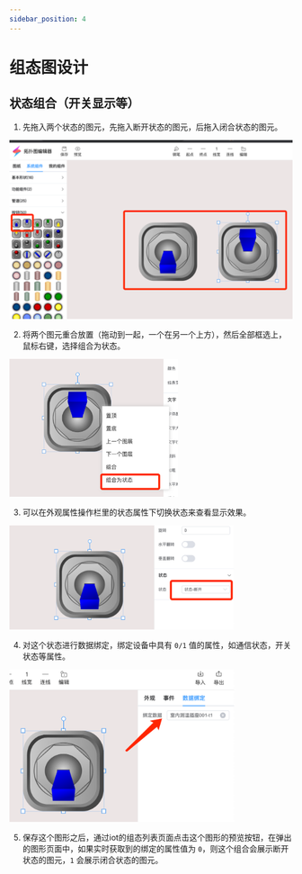 ```yaml
---
sidebar_position: 4
---
```

# 组态图设计

## 状态组合（开关显示等）

1. 先拖入两个状态的图元，先拖入断开状态的图元，后拖入闭合状态的图元。

![](../../imgs/configure/tow-pic.png)

2. 将两个图元重合放置（拖动到一起，一个在另一个上方），然后全部框选上，鼠标右键，选择组合为状态。

<img src="../../imgs/configure/zuhe.png" width="300" />

3. 可以在外观属性操作栏里的状态属性下切换状态来查看显示效果。

<img src="../../imgs/configure/view-status.png" width="400" />

4. 对这个状态进行数据绑定，绑定设备中具有 `0/1` 值的属性，如通信状态，开关状态等属性。

<img src="../../imgs/configure/bind-attr.png" width="400" />

5. 保存这个图形之后，通过iot的组态列表页面点击这个图形的预览按钮，在弹出的图形页面中，如果实时获取到的绑定的属性值为 `0`，则这个组合会展示断开状态的图元，`1` 会展示闭合状态的图元。
